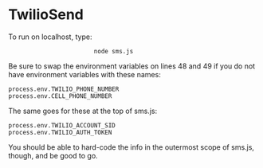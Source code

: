 # TwilioSend

To run on localhost, type:
	    
	                        node sms.js

Be sure to swap the environment variables on lines 48 and 49 if you do not have environment variables with these names:

	process.env.TWILIO_PHONE_NUMBER
	process.env.CELL_PHONE_NUMBER

The same goes for these at the top of sms.js: 

	process.env.TWILIO_ACCOUNT_SID
	process.env.TWILIO_AUTH_TOKEN
	
You should be able to hard-code the info in the outermost scope of sms.js, though, and be good to go. 